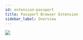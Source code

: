 ```yaml
---
id: extension-passport
title: Passport Browser Extension
sidebar_label: Overview
---
```


<img class='centered' src='/img/extension/passport.jpg'></img>